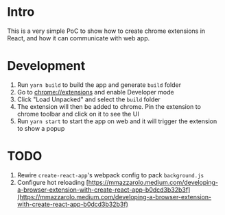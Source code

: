 # Intro

This is a very simple PoC to show how to create chrome extensions in React, and how it can communicate with web app.

# Development

1. Run `yarn build` to build the app and generate `build` folder
2. Go to [chrome://extensions](chrome://extensions) and enable Developer mode
3. Click "Load Unpacked" and select the `build` folder
4. The extension will then be added to chrome. Pin the extension to chrome toolbar and click on it to see the UI
5. Run `yarn start` to start the app on web and it will trigger the extension to show a popup

# TODO

1. Rewire `create-react-app`'s webpack config to pack `background.js`
2. Configure hot reloading [https://mmazzarolo.medium.com/developing-a-browser-extension-with-create-react-app-b0dcd3b32b3f](https://mmazzarolo.medium.com/developing-a-browser-extension-with-create-react-app-b0dcd3b32b3f)
